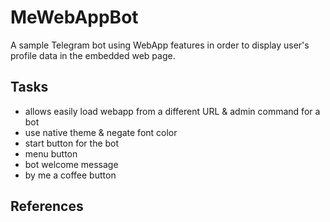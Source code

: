 # MeWebAppBot

A sample Telegram bot using WebApp features in order to display user's profile data in the embedded web page.

## Tasks

- allows easily load webapp from a different URL & admin command for a bot
- use native theme & negate font color
- start button for the bot
- menu button
- bot welcome message  
- by me a coffee button

## References

